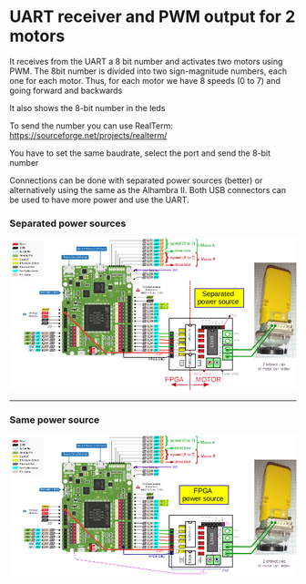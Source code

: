 # UART receiver and PWM output for 2 motors

It receives from the UART a 8 bit number and activates two motors using PWM. 
The 8bit number is divided into two sign-magnitude numbers, each one for each motor.
Thus, for each motor we have 8 speeds (0 to 7) and going forward and backwards

It also shows the 8-bit number in the leds

To send the number you can use RealTerm: https://sourceforge.net/projects/realterm/

You have to set the same baudrate, select the port and send the 8-bit number

Connections can be done with separated power sources (better) or alternatively using the same as the Alhambra II. Both USB connectors can be used to have more power and use the UART.

### Separated power sources

![Separated power sources](alhambra2_l293opto_motor_separated.png)

---

### Same power source

![Alhambra power source](alhambra2_l293opto_motor_samepower.png)

